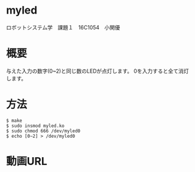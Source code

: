 # myled
ロボットシステム学　課題１　16C1054　小関優

# 概要
与えた入力の数字(0~2)と同じ数のLEDが点灯します。
0を入力すると全て消灯します。

# 方法
    $ make  
    $ sudo insmod myled.ko  
    $ sudo chmod 666 /dev/myled0  
    $ echo [0∼2] > /dev/myled0  

# 動画URL
